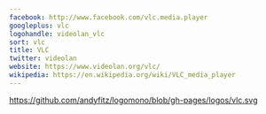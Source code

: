 ```yaml
---
facebook: http://www.facebook.com/vlc.media.player
googleplus: vlc
logohandle: videolan_vlc
sort: vlc
title: VLC
twitter: videolan
website: https://www.videolan.org/vlc/
wikipedia: https://en.wikipedia.org/wiki/VLC_media_player
---
```


https://github.com/andyfitz/logomono/blob/gh-pages/logos/vlc.svg